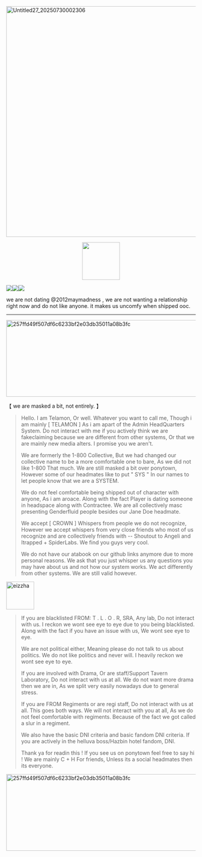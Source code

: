 <img width="900" height="614" alt="Untitled27_20250730002306" src="https://github.com/user-attachments/assets/39f5ff3b-3fcf-4512-a85e-689fe3f7766b" />


  <p align="center">
 <img width="100" height="100" src="[download (1)](https://github.com/user-attachments/assets/050d4073-066f-4b85-81d1-ac2191e82f1e)">

![](https://komarev.com/ghpvc/?username=ELLERN4TE&color=000000&label=BIRDS&style=for-the-badge)![](https://komarev.com/ghpvc/?username=fr0zendebt&color=000000&label=KILLS&style=for-the-badge)![](https://komarev.com/ghpvc/?username=fr0zendebt&color=000000&label=GOONS&style=for-the-badge)

we are not dating @2012maymadness , we are not wanting a relationship right now and do not like anyone. it makes us uncomfy when shipped ooc.

--------------------------------------------------------------------------------------------------------------------------------

<img width="1280" height="204" alt="257ffd49f507df6c6233bf2e03db35011a08b3fc" src="https://github.com/user-attachments/assets/4f6ffb0e-6a84-490f-ba89-4908a6bd53f5" />

【 we are masked a bit, not entirely. 】

> Hello. I am Telamon, Or well. Whatever you want to call me, Though i am mainly [ TELAMON ] As i am apart of the Admin HeadQuarters System. Do not interact with me if you actively think we are fakeclaiming because we are different from other systems, Or that we are mainly new media alters. I promise you we aren't.
>
> We are formerly the 1-800 Collective, But we had changed our collective name to be a more comfortable one to bare, As we did not like 1-800 That much. We are still masked a bit over ponytown, However some of our headmates like to put " SYS " In our names to let people know that we are a SYSTEM.
>
> We do not feel comfortable being shipped out of character with anyone, As i am aroace. Along with the fact Player is dating someone in headspace along with Contractee. We are all collectively masc presenting Genderfluid people besides our Jane Doe headmate.
>
> We accept [ CROWN ] Whispers from people we do not recognize, However we accept whispers from very close friends who most of us recognize and are collectively friends with -- Shoutout to Angeli and Itrapped + SpiderLabs. We find you guys very cool.
>
> We do not have our atabook on our github links anymore due to more personal reasons. We ask that you just whisper us any questions you may have about us and not how our system works. We act differently from other systems. We are still valid however.
>

<img width="74" height="74" alt="eizzha" src="https://github.com/user-attachments/assets/110f63c0-11da-4d29-ba1f-177584b2de2a" />

> If you are blacklisted FROM: T . L . O . R, SRA, Any lab, Do not interact with us. I reckon we wont see eye to eye due to you being blacklisted. Along with the fact if you have an issue with us, We wont see eye to eye.
>
>   We are not political either, Meaning please do not talk to us about politics. We do not like politics and never will. I heavily reckon we wont see eye to eye.
>
> If you are involved with Drama, Or are staff/Support Tavern Laboratory, Do not interact with us at all. We do not want more drama then we are in, As we split very easily nowadays due to general stress.
>
> If you are FROM Regiments or are regi staff, Do not interact with us at all. This goes both ways. We will not interact with you at all, As we do not feel comfortable with regiments. Because of the fact we got called a slur in a regiment.
>
> We also have the basic DNI criteria and basic fandom DNI criteria. If you are actively in the helluva boss/Hazbin hotel fandom, DNI.
>
> Thank ya for readin this ! If you see us on ponytown feel free to say hi ! We are mainly C + H For friends, Unless its a social headmates then its everyone.


 <img width="1280" height="204" alt="257ffd49f507df6c6233bf2e03db35011a08b3fc" src="https://github.com/user-attachments/assets/7162854b-379c-4b28-88cd-4404bae0917e" />




